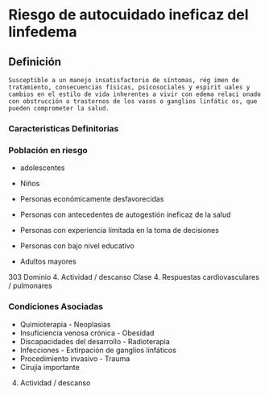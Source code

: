 # Riesgo de autocuidado ineficaz del linfedema
## Definición
	Susceptible a un manejo insatisfactorio de síntomas, rég imen de tratamiento, consecuencias físicas, psicosociales y espirit uales y cambios en el estilo de vida inherentes a vivir con edema relaci onado con obstrucción o trastornos de los vasos o ganglios linfátic os, que pueden comprometer la salud.

### Caracteristicas Definitorias


### Población en riesgo
- adolescentes   
- Niños   
- Personas económicamente 
desfavorecidas   
- Personas con antecedentes de 
autogestión ineficaz de la salud   
 
- Personas con experiencia 
limitada en la toma de 
decisiones   
- Personas con bajo nivel 
educativo   
- Adultos mayores  
 
 
 
 
303 
Dominio 4. Actividad / descanso  Clase 4. Respuestas cardiovasculares / pulmonares

### Condiciones Asociadas
- Quimioterapia  - Neoplasias  
- Insuficiencia venosa crónica  - Obesidad  
- Discapacidades del desarrollo  - Radioterapia  
- Infecciones  - Extirpación de ganglios 
linfáticos  
- Procedimiento invasivo  - Trauma   
- Cirujía importante   
 
 
 
 
 
 4. Actividad / descanso


